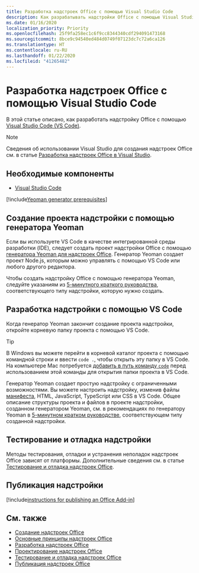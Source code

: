 ```yaml
---
title: Разработка надстроек Office с помощью Visual Studio Code
description: Как разрабатывать надстройки Office с помощью Visual Studio Code
ms.date: 01/16/2020
localization_priority: Priority
ms.openlocfilehash: 25f9fa258ec1c6f9cc8344340cdf294091473168
ms.sourcegitcommit: 8bce9c94540ed484d0749f07123dc7c72a6ca126
ms.translationtype: HT
ms.contentlocale: ru-RU
ms.lasthandoff: 01/22/2020
ms.locfileid: "41265482"
---
```

# <a name="develop-office-add-ins-with-visual-studio-code"></a>Разработка надстроек Office с помощью Visual Studio Code

В этой статье описано, как разработать надстройку Office с помощью [Visual Studio Code (VS Code)](https://code.visualstudio.com).

> [!NOTE]
> Сведения об использовании Visual Studio для создания надстроек Office см. в статье [Разработка надстроек Office в Visual Studio](develop-add-ins-visual-studio.md).

## <a name="prerequisites"></a>Необходимые компоненты

- [Visual Studio Code](https://code.visualstudio.com/)

[!include[Yeoman generator prerequisites](../includes/quickstart-yo-prerequisites.md)]

## <a name="create-the-add-in-project-using-the-yeoman-generator"></a>Создание проекта надстройки с помощью генератора Yeoman

Если вы используете VS Code в качестве интегрированной среды разработки (IDE), следует создать проект надстройки Office с помощью [генератора Yeoman для надстроек Office](https://github.com/OfficeDev/generator-office). Генератор Yeoman создает проект Node.js, которым можно управлять с помощью VS Code или любого другого редактора. 

Чтобы создать надстройку Office с помощью генератора Yeoman, следуйте указаниям из [5-минутного краткого руководства](../index.md), соответствующего типу надстройки, которую нужно создать.

## <a name="develop-the-add-in-using-vs-code"></a>Разработка надстройки с помощью VS Code

Когда генератор Yeoman закончит создание проекта надстройки, откройте корневую папку проекта с помощью VS Code. 

> [!TIP]
> В Windows вы можете перейти в корневой каталог проекта с помощью командной строки и ввести `code .`, чтобы открыть эту папку в VS Code. На компьютере Mac потребуется [добавить в путь команду `code`](https://code.visualstudio.com/docs/setup/mac#_launching-from-the-command-line) перед использованием этой команды для открытия папки проекта в VS Code.

Генератор Yeoman создает простую надстройку с ограниченными возможностями. Вы можете настроить надстройку, изменив файлы [манифеста](add-in-manifests.md), HTML, JavaScript, TypeScript или CSS в VS Code. Общее описание структуры проекта и файлов в проекте надстройки, созданном генератором Yeoman, см. в рекомендациях по генератору Yeoman в [5-минутном кратком руководстве](../index.md), соответствующем типу созданной надстройки.

## <a name="test-and-debug-the-add-in"></a>Тестирование и отладка надстройки

Методы тестирования, отладки и устранения неполадок надстроек Office зависят от платформы. Дополнительные сведения см. в статье [Тестирование и отладка надстроек Office](../testing/test-debug-office-add-ins.md).

## <a name="publish-the-add-in"></a>Публикация надстройки

[!include[instructions for publishing an Office Add-in](../includes/publish-add-in.md)]

## <a name="see-also"></a>См. также

- [Создание надстроек Office](../overview/office-add-ins-fundamentals.md)
- [Основные принципы надстроек Office](../overview/core-concepts-office-add-ins.md)
- [Разработка надстроек Office](../develop/develop-overview.md)
- [Проектирование надстроек Office](../design/add-in-design.md)
- [Тестирование и отладка надстроек Office](../testing/test-debug-office-add-ins.md)
- [Публикация надстроек Office](../publish/publish.md)